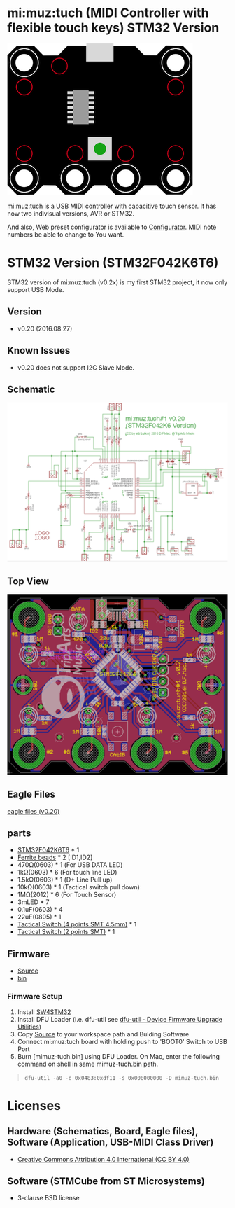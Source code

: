 # mi:muz:tuch (MIDI Controller with flexible touch keys) STM32 Version

![mi:muz:tuch](../device.png)

mi:muz:tuch is a USB MIDI controller with capacitive touch sensor.
It has now two indivisual versions, AVR or STM32.

And also, Web preset configurator is available to [Configurator](http://mz4u.net/tuch/).
MIDI note numbers be able to change to You want.  

# STM32 Version (STM32F042K6T6)

STM32 version of mi:muz:tuch (v0.2x) is my first STM32 project, it now only support USB Mode.

## Version

- v0.20 (2016.08.27)

## Known Issues

- v0.20 does not support I2C Slave Mode.

## Schematic

![Schematic](./schematic-stm32.png)

## Top View

![TopView](./board-stm32.png)

## Eagle Files

[eagle files (v0.20)](./eagle-files/v0.20)

## parts

- [STM32F042K6T6](http://www.st.com/content/st_com/ja/products/microcontrollers/stm32-32-bit-arm-cortex-mcus/stm32f0-series/stm32f0x2/stm32f042k6.html) * 1
- [Ferrite beads](http://akizukidenshi.com/catalog/g/gP-04054/) * 2 [ID1,ID2]
- 470Ω(0603) * 1 (For USB DATA LED)
- 1kΩ(0603) * 6 (For touch line LED)
- 1.5kΩ(0603) * 1 (D+ Line Pull up)
- 10kΩ(0603) * 1 (Tactical switch pull down)
- 1MΩ(2012) * 6 (For Touch Sensor)
- 3mLED * 7 
- 0.1uF(0603) * 4
- 22uF(0805) * 1
- [Tactical Switch (4 points SMT 4.5mm)](http://www.aitendo.com/product/7047) * 1
- [Tactical Switch (2 points SMT)](http://www.aitendo.com/product/10525) * 1

## Firmware

- [Source](./source)
- [bin](./bin)

### Firmware Setup 

1. Install [SW4STM32](http://www.st.com/content/st_com/ja/products/development-tools/software-development-tools/stm32-software-development-tools/stm32-ides/sw4stm32.html)
2. Install DFU Loader (i.e. dfu-util see [dfu-util - Device Firmware Upgrade Utilities](http://dfu-util.sourceforge.net/))
2. Copy [Source](./source/mimuz-tuch) to your workspace path and Bulding Software
3. Connect mi:muz:tuch board with holding push to 'BOOT0' Switch to USB Port
4. Burn [mimuz-tuch.bin] using DFU Loader. On Mac, enter the following command on shell in same mimuz-tuch.bin path.

> `dfu-util -a0 -d 0x0483:0xdf11 -s 0x008000000 -D mimuz-tuch.bin`

# Licenses

## Hardware (Schematics, Board, Eagle files), Software (Application, USB-MIDI Class Driver)

- [Creative Commons Attribution 4.0 International (CC BY 4.0)](http://creativecommons.org/licenses/by/4.0/)

## Software (STMCube from ST Microsystems)

- 3-clause BSD license



